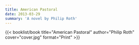 ```yaml
---
title: American Pastoral
date: 2013-03-29
summary: 'A novel by Philip Roth'
---
```


{{< booklist/book
title="American Pastoral"
author="Philip Roth"
cover="cover.jpg"
format="Print" >}}
